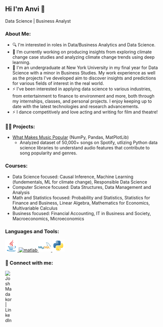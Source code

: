 ## Hi I'm Anvi 👋

Data Science | Business Analyst

<h3>About Me:</h3>

- 🔍 I'm interested in roles in Data/Business Analytics and Data Science.
- 🔭 I’m currently working on producing insights from exploring climate change case studies and analyzing climate change trends using deep learning.
- 🌱 I'm an undergraduate at New York University in my final year for Data Science with a minor in Business Studies. My work experience as well as the projects I've developed aim to discover insights and predictions for various fields of interest in the real world. 
- ⚡ I've been interested in applying data science to various industries, from entertainment to finance to environment and more, both through my internships, classes, and personal projects. I enjoy keeping up to date with the latest technologies and research advancements. 
- ⚡ I dance competitively and love acting and writing for film and theatre!

<h3>👨‍💻 Projects:</h3>

- [What Makes Music Popular](https://github.com/anvi-parikh/projects) (NumPy, Pandas, MatPlotLib)
  - Analyzed dataset of 50,000+ songs on Spotify, utlizing Python data science libraries to understand audio features that contribute to song popularity and genres.
 
<h3>Courses:</h3>

- Data Science focused: Causal Inference, Machine Learning (fundementals, ML for climate change), Responsible Data Science
- Computer Science focused: Data Structures, Data Management and Analysis
- Math and Statistics focused: Probability and Statistics, Statistics for Finance and Business, Linear Algebra, Mathematics for Economics, Multivariable Calculus
- Business focused: Financial Accounting, IT in Business and Society, Macroeconomics, Microeconomics

<h3 align="left">Languages and Tools:</h3>
<p align="left"> <a href="https://www.java.com" target="_blank" rel="noreferrer"> <img src="https://raw.githubusercontent.com/devicons/devicon/master/icons/java/java-original.svg" alt="java" width="40" height="40"/> </a> <a href="https://www.mathworks.com/" target="_blank" rel="noreferrer"> <img src="https://upload.wikimedia.org/wikipedia/commons/2/21/Matlab_Logo.png" alt="matlab" width="40" height="40"/> </a> <a href="https://www.mysql.com/" target="_blank" rel="noreferrer"> <img src="https://raw.githubusercontent.com/devicons/devicon/master/icons/mysql/mysql-original-wordmark.svg" alt="mysql" width="40" height="40"/> </a> <a href="https://www.python.org" target="_blank" rel="noreferrer"> <img src="https://raw.githubusercontent.com/devicons/devicon/master/icons/python/python-original.svg" alt="python" width="40" height="40"/> </a> </p>

<h3> 🤳 Connect with me:</h3>

[<img align="left" alt="JoshMadakor | LinkedIn" width="22px" src="https://cdn.jsdelivr.net/npm/simple-icons@v3/icons/linkedin.svg" />][linkedin]

[linkedin]: https://linkedin.com/in/anvi-parikh
